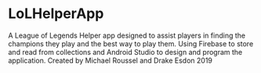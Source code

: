 # LoLHelperApp
A League of Legends Helper app designed to assist players in finding the champions they play and the best way to play them. 
Using Firebase to store and read from collections and Android Studio to design and program the application.
Created by Michael Roussel and Drake Esdon
2019

